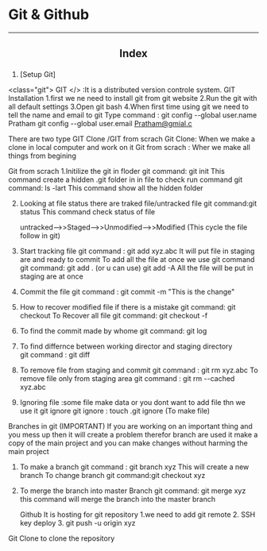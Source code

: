 # Git & Github

---

## <p align="center">Index </p>

1. [Setup Git]

<class="git"> GIT </>
:It is a distributed version controle system.
GIT Installation
1.first we ne need to install git from git website
2.Run the git with all default settings
3.Open git bash
4.When first time using git we need to tell the name and email to git
Type command : git config --global user.name Pratham
git config --global user.email Pratham@gmial.c

There are two type GIT Clone /GIT from scrach
Git Clone: When we make a clone in local computer and work on it
Git from scrach : Wher we make all things from begining

Git from scrach
1.Initilize the git in floder
git command: git init
This command create a hidden .git folder in in file to check run command
git command: ls -lart
This command show all the hidden folder

2. Looking at file status there are traked file/untracked file
   git command:git status
   This command check status of file

   untracked-->>Staged-->>Unmodified-->>Modified
   (This cycle the file follow in git)

3. Start tracking file
   git command : git add xyz.abc
   It will put file in staging are and ready to commit
   To add all the file at once we use git command
   git command: git add . (or u can use) git add -A
   All the file will be put in staging are at once

4. Commit the file
   git command : git commit -m "This is the change"

5. How to recover modified file if there is a mistake
   git command: git checkout
   To Recover all file
   git command: git checkout -f

6. To find the commit made by whome
   git command: git log
7. To find differnce between working director and staging directory  
   git command : git diff

8. To remove file from staging and commit
   git command : git rm xyz.abc
   To remove file only from staging area
   git command : git rm --cached xyz.abc

9. Ignoring file :some file make data or you dont want to add file thn we use it git ignore
   git ignore : touch .git ignore (To make file)

Branches in git (IMPORTANT)
If you are working on an important thing and you mess up then it will create a problem therefor branch are used it make a copy of the main project and you can make changes without harming the main project

1. To make a branch
   git command : git branch xyz
   This will create a new branch
   To change branch
   git command:git checkout xyz
2. To merge the branch into master Branch
   git command: git merge xyz
   this command will merge the branch into the master branch

   Github
   It is hosting for git repository
   1.we need to add git remote 2. SSH key deploy 3. git push -u origin xyz

Git Clone to clone the repository
